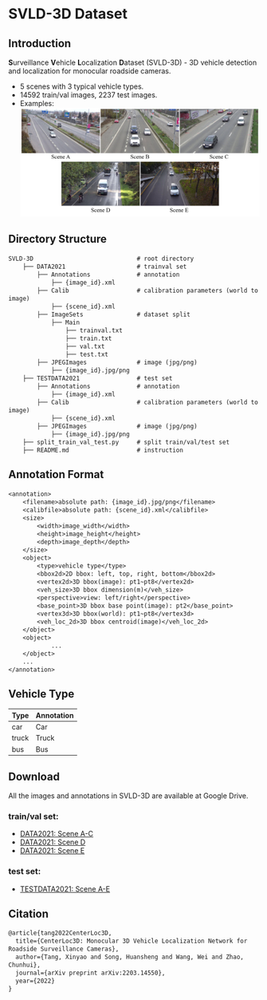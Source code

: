 # SVLD-3D Dataset

## Introduction
**S**urveillance **V**ehicle **L**ocalization **D**ataset (SVLD-3D) - 3D vehicle detection and localization for monocular roadside cameras.
- 5 scenes with 3 typical  vehicle types.
- 14592 train/val images, 2237 test images.
- Examples:
![image](imgs/example.png)

## Directory Structure
```
SVLD-3D                             # root directory
    ├── DATA2021                    # trainval set
        ├── Annotations             # annotation
            ├── {image_id}.xml
        ├── Calib                   # calibration parameters (world to image)
            ├── {scene_id}.xml
        ├── ImageSets               # dataset split
            ├── Main
                ├── trainval.txt
                ├── train.txt
                ├── val.txt
                ├── test.txt
        ├── JPEGImages              # image (jpg/png)
            ├── {image_id}.jpg/png
    ├── TESTDATA2021                # test set
        ├── Annotations             # annotation
            ├── {image_id}.xml
        ├── Calib                   # calibration parameters (world to image)
            ├── {scene_id}.xml
        ├── JPEGImages              # image (jpg/png)
            ├── {image_id}.jpg/png
    ├── split_train_val_test.py     # split train/val/test set
    ├── README.md                   # instruction
```

## Annotation Format
```
<annotation>
	<filename>absolute path: {image_id}.jpg/png</filename>
	<calibfile>absolute path: {scene_id}.xml</calibfile>
	<size>
		<width>image_width</width>
		<height>image_height</height>
		<depth>image_depth</depth>
	</size>
	<object>
		<type>vehicle type</type>
		<bbox2d>2D bbox: left, top, right, bottom</bbox2d>
		<vertex2d>3D bbox(image): pt1~pt8</vertex2d>
		<veh_size>3D bbox dimension(m)</veh_size>
		<perspective>view: left/right</perspective>
		<base_point>3D bbox base point(image): pt2</base_point>
		<vertex3d>3D bbox(world): pt1~pt8</vertex3d>
		<veh_loc_2d>3D bbox centroid(image)</veh_loc_2d>
	</object>
	<object>
            ...
	</object>
	...
</annotation>
```

## Vehicle Type

| Type              | Annotation        |
| ----------------- | ----------------- |
| car               | Car               |
| truck             | Truck             |
| bus               | Bus               |

## Download
All the images and annotations in SVLD-3D are available at Google Drive.

### train/val set:

- [DATA2021: Scene A-C](https://drive.google.com/file/d/1yO9av6qtLxOehT-vRivaX_WX6TT-jIvc/view?usp=sharing)
- [DATA2021: Scene D](https://drive.google.com/file/d/13i341cnFtNVlRvVBjSAmUGtxEiHt_Fjz/view?usp=sharing)
- [DATA2021: Scene E](https://drive.google.com/file/d/1Z-lv_NQtBc8EFYJaFapF69H79m2Ce2mO/view?usp=sharing)

### test set:

- [TESTDATA2021: Scene A-E](https://drive.google.com/file/d/10zspX_-gWoQOwzN5Ba-MDQVsV6Omh80A/view?usp=sharing)

## Citation
```
@article{tang2022CenterLoc3D,
  title={CenterLoc3D: Monocular 3D Vehicle Localization Network for Roadside Surveillance Cameras},
  author={Tang, Xinyao and Song, Huansheng and Wang, Wei and Zhao, Chunhui},
  journal={arXiv preprint arXiv:2203.14550},
  year={2022}
}
```